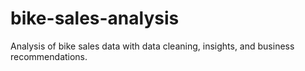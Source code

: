 # bike-sales-analysis
Analysis of bike sales data with data cleaning, insights, and business recommendations.
